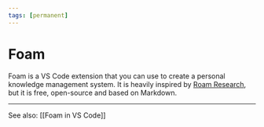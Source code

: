 ```yaml
---
tags: [permanent]
---
```


# Foam

Foam is a VS Code extension that you can use to create a personal knowledge management system. It is heavily inspired by [Roam Research](https://roamresearch.com/), but it is free, open-source and based on Markdown.

---
See also: [[Foam in VS Code]]


[//begin]: # "Autogenerated link references for markdown compatibility"
[foam-in-vs-code]: foam-in-vs-code "Foam In VS Code"
[//end]: # "Autogenerated link references"